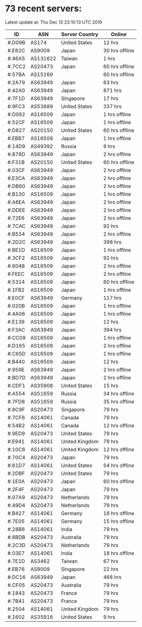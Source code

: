 # 73 recent servers:

Latest update at: Thu Dec 12 23:10:13 UTC 2019

| ID | ASN | Server Country | Online |
| -- | --- | -------------- | ------ |
| #.D09B | AS174 | United States | 12 hrs |
| #.E82C | AS9009 | Japan | 30 hrs offline |
| #.46A5 | AS131622 | Taiwan | 1 hrs |
| #.7CC2 | AS20473 | Japan | 60 hrs offline |
| #.57BA | AS15169 |  | 60 hrs offline |
| #.2A79 | AS63949 | Japan | 63 hrs |
| #.42A0 | AS63949 | Japan | 871 hrs |
| #.7F1D | AS63949 | Singapore | 17 hrs |
| #.9FC3 | AS53889 | United States | 337 hrs |
| #.D092 | AS16509 | Japan | 1 hrs offline |
| #.52CF | AS16509 | Japan | 1 hrs offline |
| #.D827 | AS20150 | United States | 60 hrs offline |
| #.EBB7 | AS16509 | Japan | 1 hrs offline |
| #.14D9 | AS49392 | Russia | 9 hrs |
| #.878D | AS63949 | Japan | 2 hrs offline |
| #.F31B | AS20150 | United States | 60 hrs offline |
| #.03CF | AS63949 | Japan | 2 hrs offline |
| #.E3CA | AS63949 | Japan | 2 hrs offline |
| #.DB60 | AS63949 | Japan | 2 hrs offline |
| #.B130 | AS16509 | Japan | 1 hrs offline |
| #.A6EA | AS63949 | Japan | 2 hrs offline |
| #.DDEE | AS63949 | Japan | 2 hrs offline |
| #.72E6 | AS63949 | Japan | 2 hrs offline |
| #.7CAC | AS63949 | Japan | 92 hrs |
| #.B534 | AS63949 | Japan | 2 hrs offline |
| #.2D2C | AS63949 | Japan | 398 hrs |
| #.BE1D | AS16509 | Japan | 1 hrs offline |
| #.3CF2 | AS16509 | Japan | 92 hrs |
| #.6048 | AS16509 | Japan | 2 hrs offline |
| #.FEEC | AS16509 | Japan | 2 hrs offline |
| #.5314 | AS16509 | Japan | 60 hrs offline |
| #.1FB2 | AS16509 | Japan | 1 hrs offline |
| #.E0CF | AS63949 | Germany | 117 hrs |
| #.020B | AS16509 | Japan | 1 hrs offline |
| #.4A06 | AS16509 | Japan | 1 hrs offline |
| #.E139 | AS16509 | Japan | 12 hrs |
| #.F3AC | AS63949 | Japan | 394 hrs |
| #.CC09 | AS16509 | Japan | 1 hrs offline |
| #.D165 | AS16509 | Japan | 2 hrs offline |
| #.C65D | AS16509 | Japan | 1 hrs offline |
| #.B440 | AS16509 | Japan | 12 hrs |
| #.959E | AS63949 | Japan | 2 hrs offline |
| #.BD7D | AS63949 | Japan | 2 hrs offline |
| #.CDF1 | AS35908 | United States | 15 hrs |
| #.A554 | AS51659 | Russia | 34 hrs offline |
| #.7FD8 | AS51659 | Russia | 35 hrs offline |
| #.8C9F | AS20473 | Singapore | 79 hrs |
| #.7CF6 | AS14061 | Canada | 79 hrs |
| #.54B2 | AS14061 | Canada | 12 hrs offline |
| #.9ED9 | AS20473 | United States | 79 hrs |
| #.E941 | AS14061 | United Kingdom | 79 hrs |
| #.10C6 | AS14061 | United Kingdom | 12 hrs offline |
| #.70C4 | AS20473 | Japan | 79 hrs |
| #.61D7 | AS14061 | United States | 54 hrs offline |
| #.2DBF | AS20473 | United States | 79 hrs |
| #.1E0A | AS20473 | Japan | 60 hrs offline |
| #.2F4F | AS20473 | Japan | 79 hrs |
| #.07A9 | AS20473 | Netherlands | 79 hrs |
| #.49D4 | AS20473 | Netherlands | 79 hrs |
| #.B427 | AS14061 | Germany | 18 hrs offline |
| #.7E05 | AS14061 | Germany | 15 hrs offline |
| #.28B6 | AS14061 | India | 79 hrs |
| #.8BDB | AS20473 | Australia | 79 hrs |
| #.2C3D | AS20473 | Netherlands | 79 hrs |
| #.03E7 | AS14061 | India | 18 hrs offline |
| #.7E1D | AS3462 | Taiwan | 67 hrs |
| #.EB76 | AS9009 | Singapore | 22 hrs |
| #.DC16 | AS63949 | Japan | 468 hrs |
| #.CF05 | AS20473 | Australia | 79 hrs |
| #.1843 | AS20473 | France | 79 hrs |
| #.7B41 | AS20473 | France | 79 hrs |
| #.2504 | AS14061 | United Kingdom | 79 hrs |
| #.1602 | AS35916 | United States | 9 hrs |

